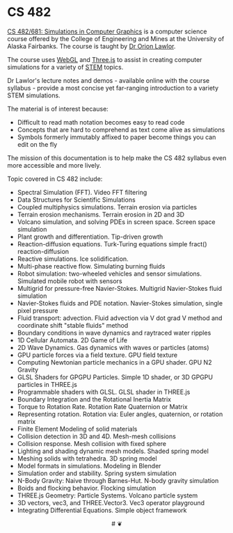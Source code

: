CS 482
===

[CS 482/681: Simulations in Computer Graphics]( https://www.cs.uaf.edu/courses/cs482/2015-spring/ ) is a computer science course 
offered by the College of Engineering and Mines at the University of Alaska Fairbanks. 
The course is taught by [Dr Orion Lawlor]( https://www.cs.uaf.edu/faculty/lawlor/).

The course uses [WebGL]( https://en.wikipedia.org/wiki/WebGL ) and [Three.js]( http://threejs.org ) 
to assist in creating computer simulations for a variety of [STEM]( https://en.wikipedia.org/wiki/Science,_Technology,_Engineering,_and_Mathematics ) topics.

Dr Lawlor's lecture notes and demos - available online with the course syllabus - 
provide a most concise yet far-ranging introduction to a variety STEM simulations.

The material is of interest because:

* Difficult to read math notation becomes easy to read code
* Concepts that are hard to comprehend as text come alive as simulations
* Symbols formerly immutably affixed to paper become things you can edit on the fly

The mission of this documentation is to help make the CS 482 syllabus even more accessible and more lively.

Topic covered in CS 482 include:

* Spectral Simulation (FFT). Video FFT filtering
* Data Structures for Scientific Simulations
* Coupled multiphysics simulations. Terrain erosion via particles
* Terrain erosion mechanisms. Terrain erosion in 2D and 3D
* Volcano simulation, and solving PDEs in screen space. Screen space simulation
* Plant growth and differentiation. Tip-driven growth
* Reaction-diffusion equations. Turk-Turing equations simple fract() reaction-diffusion
* Reactive simulations. Ice solidification.
* Multi-phase reactive flow. Simulating burning fluids
* Robot simulation: two-wheeled vehicles and sensor simulations. Simulated mobile robot with sensors
* Multigrid for pressure-free Navier-Stokes. Multigrid Navier-Stokes fluid simulation
* Navier-Stokes fluids and PDE notation. Navier-Stokes simulation, single pixel pressure
* Fluid transport: advection. Fluid advection via V dot grad V method and coordinate shift "stable fluids" method
* Boundary conditions in wave dynamics and raytraced water ripples
* 1D Cellular Automata. 2D Game of Life
* 2D Wave Dynamics. Gas dynamics with waves or particles (atoms)
* GPU particle forces via a field texture. GPU field texture
* Computing Newtonian particle mechanics in a GPU shader. GPU N2 Gravity
* GLSL Shaders for GPGPU Particles. Simple 1D shader, or 3D GPGPU particles in THREE.js
* Programmable shaders with GLSL. GLSL shader in THREE.js
* Boundary Integration and the Rotational Inertia Matrix
* Torque to Rotation Rate. Rotation Rate Quaternion or Matrix
* Representing rotation. Rotation via: Euler angles, quaternion, or rotation matrix
* Finite Element Modeling of solid materials
* Collision detection in 3D and 4D. Mesh-mesh collisions
* Collision response. Mesh collision with fixed sphere
* Lighting and shading dynamic mesh models. Shaded spring model
* Meshing solids with tetrahedra. 3D spring model
* Model formats in simulations. Modeling in Blender
* Simulation order and stability. Spring system simulation
* N-Body Gravity: Naive through Barnes-Hut. N-body gravity simulation
* Boids and flocking behavior. Flocking simulation
* THREE.js Geometry: Particle Systems. Volcano particle system
* 3D vectors, vec3, and THREE.Vector3. Vec3 operator playground
* Integrating Differential Equations. Simple object framework


<center title="dingbat" >
# <a href=javascript:window.scrollTo(0,0); style=text-decoration:none; > ❦ </a>
</center>

